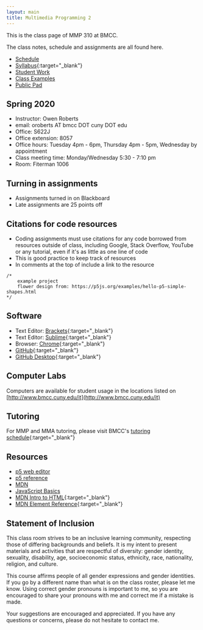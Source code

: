 ```yaml
---
layout: main
title: Multimedia Programming 2
---
```


This is the class page of MMP 310 at BMCC.

The class notes, schedule and assignments are all found here.

- [Schedule](schedule.html)
- [Syllabus](https://docs.google.com/document/d/1M6DnWLBpYR04WfZR4YXIf7aHgSVW_0CWuO-H8XUxul8/edit){:target="_blank"}
- [Student Work](student_work/)
- [Class Examples](examples/)
- [Public Pad](pad)

## Spring 2020

- Instructor: Owen Roberts
- email: oroberts AT bmcc DOT cuny DOT edu
- Office: S622J
- Office extension: 8057
- Office hours: Tuesday 4pm - 6pm, Thursday 4pm - 5pm, Wednesday by appointment
- Class meeting time: Monday/Wednesday 5:30 - 7:10 pm
- Room: Fiterman 1006

## Turning in assignments
- Assignments turned in on Blackboard
- Late assignments are 25 points off

## Citations for code resources
- Coding assignments must use citations for any code borrowed from resources outside of class, including Google, Stack Overflow, YouTube or any tutorial, even if it's as little as one line of code
- This is good practice to keep track of resources
- In comments at the top of include a link to the resource
```
/*
	example project
	flower design from: https://p5js.org/examples/hello-p5-simple-shapes.html
*/
```

## Software
- Text Editor: [Brackets](http://brackets.io/){:target="_blank"}
- Text Editor: [Sublime](https://www.sublimetext.com/){:target="_blank"}
- Browser: [Chrome](https://www.google.com/chrome/){:target="_blank"}
- [GitHub](https://github.com/){:target="_blank"}
- [GitHub Desktop](https://desktop.github.com/){:target="_blank"}

## Computer Labs
Computers are available for student usage in the locations listed on [http://www.bmcc.cuny.edu/it](http://www.bmcc.cuny.edu/it)

## Tutoring
For MMP and MMA tutoring, please visit BMCC's [tutoring schedule](https://www.bmcc.cuny.edu/students/lrc/in-person-tutoring/tutoring-schedule/){:target="_blank"}


## Resources
- [p5 web editor](http://alpha.editor.p5js.org/)
- [p5 reference](http://p5js.org/reference/)
- [MDN](https://developer.mozilla.org/en-US/docs/Web/JavaScript)
- [JavaScript Basics](https://autotelicum.github.io/Smooth-CoffeeScript/literate/js-intro.html#syntax-basics)
- [MDN Intro to HTML](https://developer.mozilla.org/en-US/docs/Web/Guide/HTML/Introduction){:target="_blank"}
- [MDN Element Reference](https://developer.mozilla.org/en/docs/Web/HTML/Element){:target="_blank"}


## Statement of Inclusion
This class room strives to be an inclusive learning community, respecting those of differing backgrounds and beliefs.  It is my intent to present materials and activities that are respectful of diversity: gender identity, sexuality, disability, age, socioeconomic status, ethnicity, race, nationality, religion, and culture.

This course affirms people of all gender expressions and gender identities. If you go by a different name than what is on the class roster, please let me know. Using correct gender pronouns is important to me, so you are encouraged to share your pronouns with me and correct me if a mistake is made. 

Your suggestions are encouraged and appreciated.  If you have any questions or concerns, please do not hesitate to contact me.

<!-- 
new 2019 structure

1 review - assignment - interactive story
vars
conditionals 
functions
story - characters - setting - plot

2 loops - interactive patterns?

3 arrays - animations

4 objects - games

topics/concepts 
ar
3d
game
interface
touches
dom
loop arrays objects
json data, data visualization

 -->